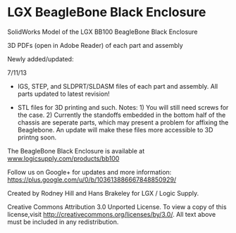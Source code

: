 LGX BeagleBone Black Enclosure
==============================

SolidWorks Model of the LGX BB100 BeagleBone Black Enclosure

3D PDFs (open in Adobe Reader) of each part and assembly

Newly added/updated: 


7/11/13

- IGS, STEP, and SLDPRT/SLDASM files of each part and assembly. All parts updated to latest revision!

- STL files for 3D printing and such. 
Notes: 1) You will still need screws for the case.  2) Currently the standoffs embedded in the bottom half of the chassis are seperate parts, which may present a problem for affixing the Beaglebone. An update will make these files more accessible to 3D printng soon.


The BeagleBone Black Enclosure is available at www.logicsupply.com/products/bb100

Follow us on Google+ for updates and more information: https://plus.google.com/u/0/b/103613886667848850929/

Created by Rodney Hill and Hans Brakeley for LGX / Logic Supply.

Creative Commons Attribution 3.0 Unported License. 
To view a copy of this license,visit http://creativecommons.org/licenses/by/3.0/.
All text above must be included in any redistribution.
